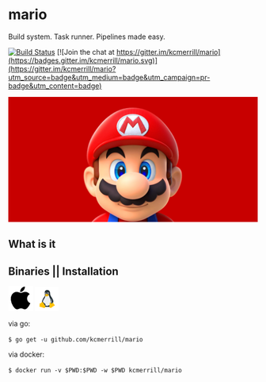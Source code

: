 # mario

Build system. Task runner. Pipelines made easy.


[![Build Status](https://travis-ci.org/kcmerrill/mario.svg?branch=master)](https://travis-ci.org/kcmerrill/mario) [![Join the chat at https://gitter.im/kcmerrill/mario](https://badges.gitter.im/kcmerrill/mario.svg)](https://gitter.im/kcmerrill/mario?utm_source=badge&utm_medium=badge&utm_campaign=pr-badge&utm_content=badge)

![mario](https://raw.githubusercontent.com/kcmerrill/mario/master/assets/itsmemario.jpg "Mario")

## What is it


## Binaries || Installation

[![MacOSX](https://raw.githubusercontent.com/kcmerrill/go-dist/master/assets/apple_logo.png "Mac OSX")](http://go-dist.kcmerrill.com/kcmerrill/mario/mac/amd64) [![Linux](https://raw.githubusercontent.com/kcmerrill/go-dist/master/assets/linux_logo.png "Linux")](http://go-dist.kcmerrill.com/kcmerrill/mario/linux/amd64)

via go:

`$ go get -u github.com/kcmerrill/mario`

via docker:

`$ docker run -v $PWD:$PWD -w $PWD kcmerrill/mario`